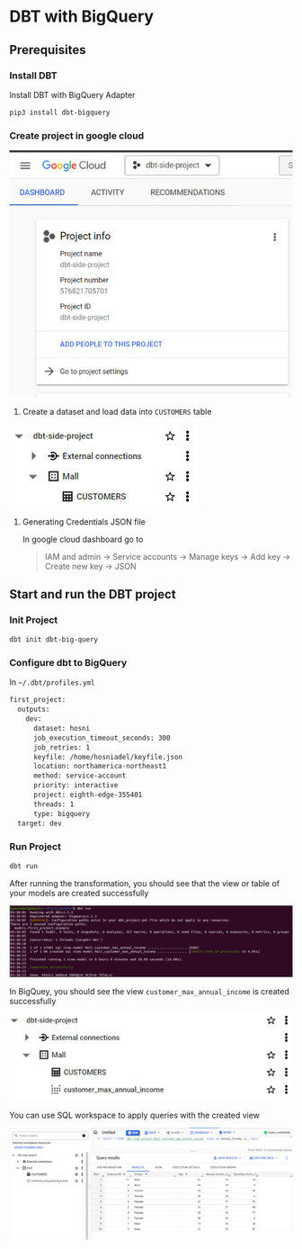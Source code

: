 # DBT with BigQuery

## Prerequisites

### Install DBT

Install DBT with BigQuery Adapter

```bash
pip3 install dbt-bigquery
```

### Create project in google cloud

![Untitled](resources/0.png)

1. Create a dataset and load data into `CUSTOMERS` table

![Untitled](resources/1.png)

1. Generating Credentials JSON file
    
    In google cloud dashboard go to
    
    > IAM and admin → Service accounts → Manage keys → Add key → Create new key → JSON
    > 

## Start and run the DBT project

### Init Project

```bash
dbt init dbt-big-query
```

### C****onfigure dbt to BigQuery****

In `~/.dbt/profiles.yml` 

```bash
first_project:
  outputs:
    dev:
      dataset: hosni
      job_execution_timeout_seconds: 300
      job_retries: 1
      keyfile: /home/hosniadel/keyfile.json
      location: northamerica-northeast1
      method: service-account
      priority: interactive
      project: eighth-edge-355401
      threads: 1
      type: bigquery
  target: dev
```

### Run Project

```bash
dbt run
```

After running the transformation, you should see that the view or table of your models are created successfully

![Untitled](resources/2.png)

In BigQuey, you should see the view `customer_max_annual_income` is created successfully 

![Untitled](resources/3.png)

You can use SQL workspace to apply queries with the created view

![Untitled](resources/4.png)